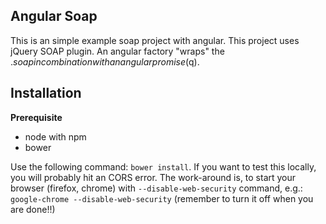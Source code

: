 Angular Soap
------------

This is an simple example soap project with angular. This project uses jQuery SOAP plugin. An angular factory "wraps" the $.soap in combination with an angular promise ($q).

Installation
------------

**Prerequisite**

-   node with npm
-   bower

Use the following command: `bower install`. If you want to test this locally, you will probably hit an CORS error. 
The work-around is, to start your browser (firefox, chrome) with `--disable-web-security` command, e.g.: `google-chrome --disable-web-security` (remember to turn it off when you are done!!)